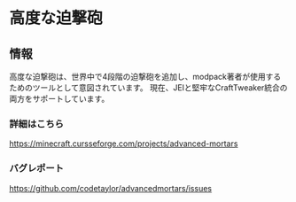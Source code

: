 # 高度な迫撃砲

## 情報

高度な迫撃砲は、世界中で4段階の迫撃砲を追加し、modpack著者が使用するためのツールとして意図されています。 現在、JEIと堅牢なCraftTweaker統合の両方をサポートしています。

### 詳細はこちら

https://minecraft.cursseforge.com/projects/advanced-mortars

### バグレポート

https://github.com/codetaylor/advancedmortars/issues
